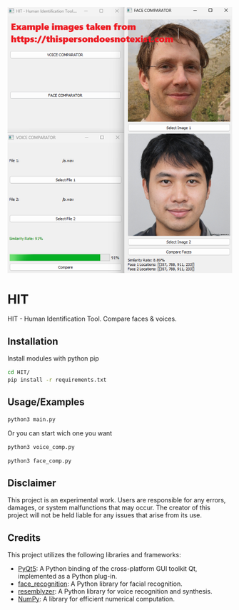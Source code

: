 
![Logo](https://github.com/11unx0/HIT/blob/main/img/demo.png)

# HIT

HIT - Human Identification Tool. Compare faces & voices.


## Installation

Install modules with python pip

```bash
cd HIT/
pip install -r requirements.txt
```
    
## Usage/Examples

```bash
python3 main.py
```

Or you can start wich one you want

```bash
python3 voice_comp.py
```

```bash
python3 face_comp.py
```
## Disclaimer

This project is an experimental work. Users are responsible for any errors, damages, or system malfunctions that may occur. The creator of this project will not be held liable for any issues that arise from its use.
## Credits

This project utilizes the following libraries and frameworks:

- [PyQt5](https://www.riverbankcomputing.com/software/pyqt/): A Python binding of the cross-platform GUI toolkit Qt, implemented as a Python plug-in.
- [face_recognition](https://github.com/ageitgey/face_recognition): A Python library for facial recognition.
- [resemblyzer](https://github.com/resemble-ai/resemblyzer): A Python library for voice recognition and synthesis.
- [NumPy](https://numpy.org/): A library for efficient numerical computation.

